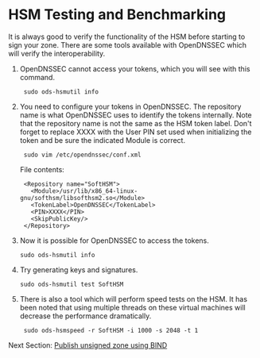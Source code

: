 # HSM Testing and Benchmarking

It is always good to verify the functionality of the HSM before starting
to sign your zone. There are some tools available with OpenDNSSEC which
will verify the interoperability.

1. OpenDNSSEC cannot access your tokens, which you will see with this command.

        sudo ods-hsmutil info

2. You need to configure your tokens in OpenDNSSEC. The repository name
   is what OpenDNSSEC uses to identify the tokens internally. Note that
   the repository name is not the same as the HSM token label. Don't
   forget to replace XXXX with the User PIN set used when initializing
   the token and be sure the indicated Module is correct.

        sudo vim /etc/opendnssec/conf.xml

    File contents:

        <Repository name="SoftHSM">
          <Module>/usr/lib/x86_64-linux-gnu/softhsm/libsofthsm2.so</Module>
          <TokenLabel>OpenDNSSEC</TokenLabel>
          <PIN>XXXX</PIN>
          <SkipPublicKey/>
        </Repository>

3.  Now it is possible for OpenDNSSEC to access the tokens.

        sudo ods-hsmutil info

4.  Try generating keys and signatures.

        sudo ods-hsmutil test SoftHSM

5. There is also a tool which will perform speed tests on the HSM. It
   has been noted that using multiple threads on these virtual machines
   will decrease the performance dramatically.

        sudo ods-hsmspeed -r SoftHSM -i 1000 -s 2048 -t 1

Next Section: [Publish unsigned zone using BIND](publish-unsigned.md)
